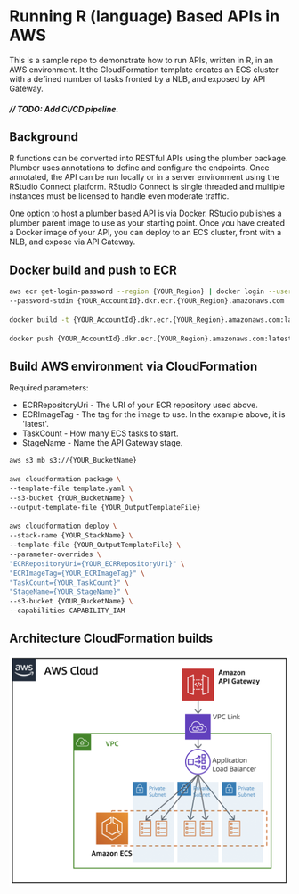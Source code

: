 # Running R (language) Based APIs in AWS

This is a sample repo to demonstrate how to run APIs, written in R, in an AWS environment. It the CloudFormation template creates an ECS cluster with a defined number of tasks fronted by a NLB, and exposed by API Gateway.

#### *// TODO: Add CI/CD pipeline.*

## Background

R functions can be converted into RESTful APIs using the plumber package. Plumber uses annotations to define and configure the endpoints. Once annotated, the API can be run locally or in a server environment using the RStudio Connect platform. RStudio Connect is single threaded and multiple instances must be licensed to handle even moderate traffic.

One option to host a plumber based API is via Docker. RStudio publishes a plumber parent image to use as your starting point. Once you have created a Docker image of your API, you can deploy to an ECS cluster, front with a NLB, and expose via API Gateway.

## Docker build and push to ECR

```sh
aws ecr get-login-password --region {YOUR_Region} | docker login --username AWS \
--password-stdin {YOUR_AccountId}.dkr.ecr.{YOUR_Region}.amazonaws.com

docker build -t {YOUR_AccountId}.dkr.ecr.{YOUR_Region}.amazonaws.com:latest .

docker push {YOUR_AccountId}.dkr.ecr.{YOUR_Region}.amazonaws.com:latest
```

## Build AWS environment via CloudFormation

Required parameters:
* ECRRepositoryUri - The URI of your ECR repository used above.
* ECRImageTag - The tag for the image to use. In the example above, it is 'latest'.
* TaskCount - How many ECS tasks to start.
* StageName - Name the API Gateway stage.

```sh
aws s3 mb s3://{YOUR_BucketName}

aws cloudformation package \
--template-file template.yaml \
--s3-bucket {YOUR_BucketName} \
--output-template-file {YOUR_OutputTemplateFile}

aws cloudformation deploy \
--stack-name {YOUR_StackName} \
--template-file {YOUR_OutputTemplateFile} \
--parameter-overrides \
"ECRRepositoryUri={YOUR_ECRRepositoryUri}" \
"ECRImageTag={YOUR_ECRImageTag}" \
"TaskCount={YOUR_TaskCount}" \
"StageName={YOUR_StageName}" \
--s3-bucket {YOUR_BucketName} \
--capabilities CAPABILITY_IAM
```

## Architecture CloudFormation builds
![Plumber on ECS Architecture](./docs/architecture.png)
